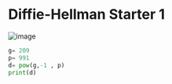 # Diffie-Hellman Starter 1
![image](https://github.com/Caycon/CryptoHack/assets/97203151/e9cf2b48-0766-4c26-9cf0-fed4a394f0fa)
```Python
g= 209
p= 991
d= pow(g,-1 , p)
print(d)
```
